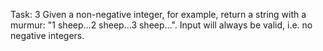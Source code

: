 Task:
3 Given a non-negative integer, for example, return a string with a murmur: "1 sheep...2 sheep...3 sheep...". Input will always be valid, i.e. no negative integers.